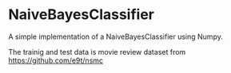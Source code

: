 # NaiveBayesClassifier
A simple implementation of a NaiveBayesClassifier using Numpy.

The trainig and test data is movie review dataset from https://github.com/e9t/nsmc
